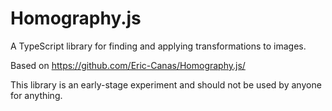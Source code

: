 # Homography.js

A TypeScript library for finding and applying transformations to images.

Based on https://github.com/Eric-Canas/Homography.js/

This library is an early-stage experiment and should not be used by anyone for anything.

